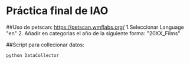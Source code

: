 # Práctica final de IAO

##Uso de petscan: 
https://petscan.wmflabs.org/
  1.Seleccionar Language "en"
  2. Añadir en categorias el año de la siguiente forma: "20XX_Films"

##Script para collecionar datos:

`python DataCollector`
